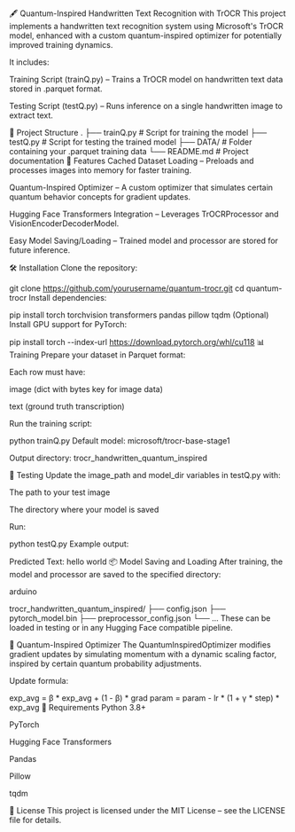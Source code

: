 🖋 Quantum-Inspired Handwritten Text Recognition with TrOCR
This project implements a handwritten text recognition system using Microsoft's TrOCR model, enhanced with a custom quantum-inspired optimizer for potentially improved training dynamics.

It includes:

Training Script (trainQ.py) – Trains a TrOCR model on handwritten text data stored in .parquet format.

Testing Script (testQ.py) – Runs inference on a single handwritten image to extract text.

📂 Project Structure
.
├── trainQ.py   # Script for training the model
├── testQ.py    # Script for testing the trained model
├── DATA/       # Folder containing your .parquet training data
└── README.md   # Project documentation
🚀 Features
Cached Dataset Loading – Preloads and processes images into memory for faster training.

Quantum-Inspired Optimizer – A custom optimizer that simulates certain quantum behavior concepts for gradient updates.

Hugging Face Transformers Integration – Leverages TrOCRProcessor and VisionEncoderDecoderModel.

Easy Model Saving/Loading – Trained model and processor are stored for future inference.

🛠 Installation
Clone the repository:

git clone https://github.com/yourusername/quantum-trocr.git
cd quantum-trocr
Install dependencies:


pip install torch torchvision transformers pandas pillow tqdm
(Optional) Install GPU support for PyTorch:


pip install torch --index-url https://download.pytorch.org/whl/cu118
📊 Training
Prepare your dataset in Parquet format:

Each row must have:

image (dict with bytes key for image data)

text (ground truth transcription)

Run the training script:


python trainQ.py
Default model: microsoft/trocr-base-stage1

Output directory: trocr_handwritten_quantum_inspired

🧪 Testing
Update the image_path and model_dir variables in testQ.py with:

The path to your test image

The directory where your model is saved

Run:


python testQ.py
Example output:

Predicted Text: hello world
📦 Model Saving and Loading
After training, the model and processor are saved to the specified directory:

arduino

trocr_handwritten_quantum_inspired/
├── config.json
├── pytorch_model.bin
├── preprocessor_config.json
└── ...
These can be loaded in testing or in any Hugging Face compatible pipeline.

🧠 Quantum-Inspired Optimizer
The QuantumInspiredOptimizer modifies gradient updates by simulating momentum with a dynamic scaling factor, inspired by certain quantum probability adjustments.

Update formula:

exp_avg = β * exp_avg + (1 - β) * grad
param   = param - lr * (1 + γ * step) * exp_avg
📌 Requirements
Python 3.8+

PyTorch

Hugging Face Transformers

Pandas

Pillow

tqdm

📄 License
This project is licensed under the MIT License – see the LICENSE file for details.

